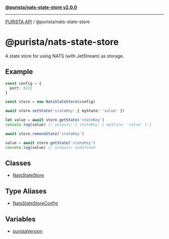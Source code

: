 [**@purista/nats-state-store v2.0.0**](README.md)

***

[PURISTA API](../../packages.md) / @purista/nats-state-store

# @purista/nats-state-store

A state store for using NATS (with JetStream) as storage.

## Example

```typescript
const config = {
  port: 8222
}

const store = new NatsStateStore(config)

await store.setState('stateKey',{ myState: 'value' })

let value = await store.getState('stateKey')
console.log(value) // outputs: { stateKey: { myState: 'value' } }

await store.removeState('stateKey')

value = await store.getState('stateKey')
console.log(value) // outputs: undefined

```

## Classes

- [NatsStateStore](classes/NatsStateStore.md)

## Type Aliases

- [NatsStateStoreConfig](type-aliases/NatsStateStoreConfig.md)

## Variables

- [puristaVersion](variables/puristaVersion.md)
